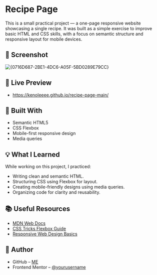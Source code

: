 # Recipe Page

This is a small practical project — a one-page responsive website showcasing a single recipe. It was built as a simple exercise to improve basic HTML and CSS skills, with a focus on semantic structure and responsive layout for mobile devices.

## 📸 Screenshot

![{0716D687-2BE1-4DC6-A05F-5BD0289E79CC}](https://github.com/user-attachments/assets/3f1b4a8d-c1c5-4b37-b3a7-8b73e740584a)


## 🔗 Live Preview

- https://kenoleeee.github.io/recipe-page-main/
  
## 🔧 Built With

- Semantic HTML5
- CSS Flexbox
- Mobile-first responsive design
- Media queries

## 💡 What I Learned

While working on this project, I practiced:

- Writing clean and semantic HTML.
- Structuring CSS using Flexbox for layout.
- Creating mobile-friendly designs using media queries.
- Organizing code for clarity and reusability.

## 📚 Useful Resources

- [MDN Web Docs](https://developer.mozilla.org/)
- [CSS Tricks Flexbox Guide](https://css-tricks.com/snippets/css/a-guide-to-flexbox/)
- [Responsive Web Design Basics](https://web.dev/responsive-web-design-basics/)

## 👤 Author

- GitHub – [ME](https://github.com/kenoleeee)
- Frontend Mentor – [@yourusername](https://www.frontendmentor.io/profile/yourusername)
